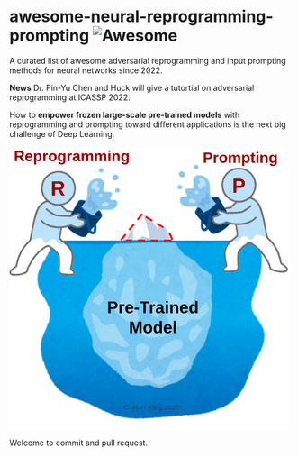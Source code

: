 # awesome-neural-reprogramming-prompting ![Awesome](https://awesome.re/badge.svg)

A curated list of awesome adversarial reprogramming and input prompting methods for neural networks since 2022.

**News** Dr. Pin-Yu Chen and Huck will give a tutortial on adversarial reprogramming at ICASSP 2022.  

How to **empower frozen large-scale pre-trained models** with reprogramming and prompting toward different applications is the next big challenge of Deep Learning.

<img src="https://github.com/huckiyang/awesome-neural-reprogramming-prompting/blob/main/repro-prompt-chh.png" width="500">

Welcome to commit and pull request. 
